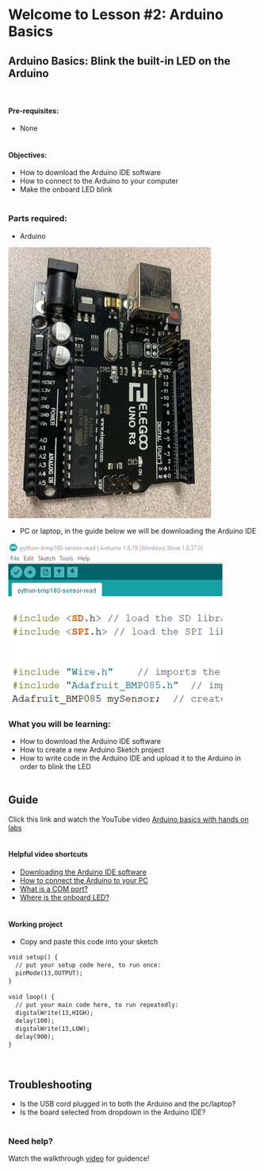 # Welcome to Lesson #2: Arduino Basics

## Arduino Basics: Blink the built-in LED on the Arduino
<br>

#### Pre-requisites:
- None
<br><br>

#### Objectives:
- How to download the Arduino IDE software
- How to connect to the Arduino to your computer
- Make the onboard LED blink 
<br><br>

### Parts required:
- Arduino 

![Arduino Uno](/c/arduino/lesson4/screenshots/arduino-uno-r3.png)
- PC or laptop, in the guide below we will be downloading the Arduino IDE

![Arduino IDE picture](/c/arduino/lesson4/screenshots/arduino-ide.png)

### What you will be learning:
- How to download the Arduino IDE software
- How to create a new Arduino Sketch project
- How to write code in the Arduino IDE and upload it to the Arduino in order to blink the LED
<br><br>

## Guide
Click this link and watch the YouTube video [Arduino basics with hands on labs](https://youtu.be/fJWR7dBuc18?t=1)
<br><br>

#### Helpful video shortcuts
- [Downloading the Arduino IDE software](https://youtu.be/fJWR7dBuc18?t=167)
- [How to connect the Arduino to your PC](https://youtu.be/fJWR7dBuc18?t=437)
- [What is a COM port?](https://youtu.be/fJWR7dBuc18?t=556)
- [Where is the onboard LED?](https://youtu.be/fJWR7dBuc18?t=715)
<br><br>

#### Working project
- Copy and paste this code into your sketch
```
void setup() {
  // put your setup code here, to run once:
  pinMode(13,OUTPUT);
}

void loop() {
  // put your main code here, to run repeatedly:
  digitalWrite(13,HIGH);
  delay(100);
  digitalWrite(13,LOW); 
  delay(900);
}
```
<br>

## Troubleshooting
- Is the USB cord plugged in to both the Arduino and the pc/laptop?
- Is the board selected from dropdown in the Arduino IDE?
<br><br>

### Need help?
Watch the walkthrough [video](videos/Lesson2.mp4?raw=true) for guidence!
